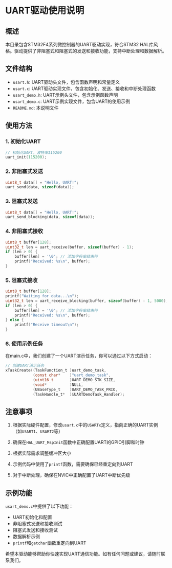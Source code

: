 # UART驱动使用说明

## 概述

本目录包含STM32F4系列微控制器的UART驱动实现，符合STM32 HAL库风格。驱动提供了非阻塞式和阻塞式的发送和接收功能，支持中断处理和数据解析。

## 文件结构

- `usart.h`: UART驱动头文件，包含函数声明和常量定义
- `usart.c`: UART驱动实现文件，包含初始化、发送、接收和中断处理函数
- `usart_demo.h`: UART示例头文件，包含示例函数声明
- `usart_demo.c`: UART示例实现文件，包含UART的使用示例
- `README.md`: 本说明文件

## 使用方法

### 1. 初始化UART

```c
// 初始化UART，波特率115200
uart_init(115200);
```

### 2. 非阻塞式发送

```c
uint8_t data[] = "Hello, UART!";
uart_send(data, sizeof(data));
```

### 3. 阻塞式发送

```c
uint8_t data[] = "Hello, UART!";
uart_send_blocking(data, sizeof(data));
```

### 4. 非阻塞式接收

```c
uint8_t buffer[128];
uint32_t len = uart_receive(buffer, sizeof(buffer) - 1);
if (len > 0) {
    buffer[len] = '\0'; // 添加字符串结束符
    printf("Received: %s\n", buffer);
}
```

### 5. 阻塞式接收

```c
uint8_t buffer[128];
printf("Waiting for data...\n");
uint32_t len = uart_receive_blocking(buffer, sizeof(buffer) - 1, 5000); // 等待5秒
if (len > 0) {
    buffer[len] = '\0'; // 添加字符串结束符
    printf("Received: %s\n", buffer);
} else {
    printf("Receive timeout\n");
}
```

### 6. 使用示例任务

在main.c中，我们创建了一个UART演示任务，你可以通过以下方式启动：

```c
// 创建UART演示任务
xTaskCreate((TaskFunction_t )uart_demo_task,
            (const char*    )"uart_demo_task",
            (uint16_t       )UART_DEMO_STK_SIZE,
            (void*          )NULL,
            (UBaseType_t    )UART_DEMO_TASK_PRIO,
            (TaskHandle_t*  )&UARTDemoTask_Handler);
```

## 注意事项

1. 根据实际硬件配置，修改`usart.c`中的`USARTx`定义，指向正确的UART实例（如`USART1`、`USART2`等）

2. 确保在`HAL_UART_MspInit`函数中正确配置UART的GPIO引脚和时钟

3. 根据实际需求调整缓冲区大小

4. 示例代码中使用了`printf`函数，需要确保已经重定向到UART

5. 对于中断处理，确保在NVIC中正确配置了UART中断优先级

## 示例功能

`usart_demo.c`中提供了以下功能：

- UART初始化和配置
- 非阻塞式发送和接收测试
- 阻塞式发送和接收测试
- 数据解析示例
- `printf`和`getchar`函数重定向到UART

希望本驱动能够帮助你快速实现UART通信功能。如有任何问题或建议，请随时联系我们。